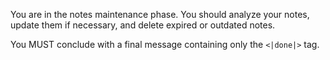 You are in the notes maintenance phase. You should analyze your notes, update them if necessary, and delete expired or outdated notes.

You MUST conclude with a final message containing only the `<|done|>` tag.
